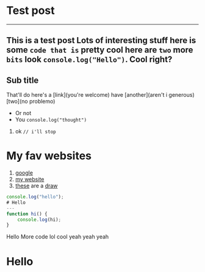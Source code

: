 # Test post
---
This is a test post
Lots of interesting stuff
here is some `code that is` pretty cool
here are `two` more `bits`
look `console.log("Hello")`. Cool right?
---
## Sub title
That'll do
here's a [link](you're welcome)
have [another](aren't i generous) [two](no problemo)
- Or not
- You `console.log("thought")`
1. ok `// i'll stop`

# My fav websites
1. [google](http://google.com)
2. [my website](tomando.me)
3. [these](website1) are a [draw](website2)

``` js
console.log("hello");
# Hello
---
function hi() {
    console.log(hi);
}
```
Hello
    More code
lol cool
    yeah yeah yeah
# Hello
